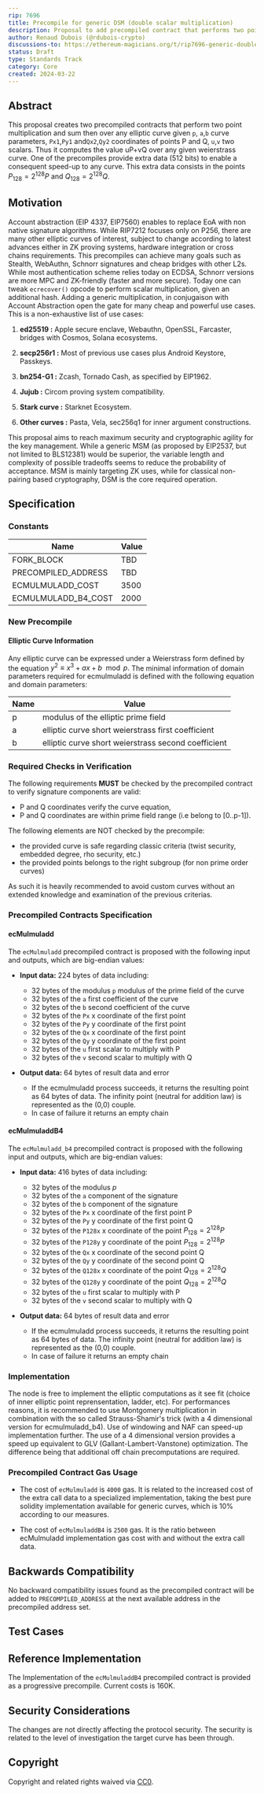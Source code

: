 ```yaml
---
rip: 7696
title: Precompile for generic DSM (double scalar multiplication)
description: Proposal to add precompiled contract that performs two point multiplication and an addition over any elliptic curve.
author: Renaud Dubois (@rdubois-crypto)
discussions-to: https://ethereum-magicians.org/t/rip7696-generic-double-scalar-multiplication-dsm-for-all-curves/19798
status: Draft
type: Standards Track
category: Core
created: 2024-03-22
---
```


## Abstract

This proposal creates two precompiled contracts that perform two point multiplication and sum then over any elliptic curve  given `p`, `a`,`b` curve parameters,   `Px1`,`Py1` and`Qx2`,`Qy2` coordinates of points  P and Q, `u`,`v` two scalars. Thus it computes the value uP+vQ over any given weierstrass curve. One of the precompiles provide extra data (512 bits) to enable a consequent speed-up to any curve. This extra data consists in the points $P_{128}=2^{128}P$ and $Q_{128}=2^{128}Q$.

## Motivation

Account abstraction (EIP 4337, EIP7560) enables to replace EoA with non native signature algorithms. While RIP7212 focuses only on P256, there are many other elliptic curves of interest, subject to change according to latest advances either in ZK proving systems, hardware integration or cross chains requirements. This precompiles can achieve many goals such as Stealth, WebAuthn, Schnorr signatures and cheap bridges with other L2s. While most authentication scheme relies today on ECDSA, Schnorr versions are more MPC and ZK-friendly (faster and more secure). Today one can  tweak `ecrecover()` opcode to perform scalar multiplication, given an additional hash. Adding a generic multiplication, in conjugaison with Account Abstraction open the gate for many cheap and powerful use cases. This is a non-exhaustive list of use cases:

1. **ed25519 :** Apple secure enclave,  Webauthn, OpenSSL, Farcaster, bridges with Cosmos, Solana ecosystems.

2. **secp256r1 :** Most of previous use cases plus Android Keystore, Passkeys.

3. **bn254-G1 :** Zcash, Tornado Cash, as specified by EIP1962.

4. **Jujub :** Circom proving system compatibility.

5. **Stark curve :** Starknet Ecosystem.

6. **Other curves :** Pasta, Vela, sec256q1 for inner argument constructions.

This proposal aims to reach maximum security and cryptographic agility for the key management.
While a generic MSM (as proposed by EIP2537, but not limited to BLS12381) would be superior, the variable length and complexity of possible tradeoffs seems to reduce the probability of acceptance. MSM is mainly targeting ZK uses, while for classical non-pairing based cryptography, DSM is the core required operation.

## Specification

### Constants

| Name                  | Value  |
|-----------------------|--------|
| FORK_BLOCK            |  TBD   |
| PRECOMPILED_ADDRESS   |  TBD   |
| ECMULMULADD_COST      |  3500  |
| ECMULMULADD_B4_COST   |  2000  |

### New Precompile

#### Elliptic Curve Information

Any elliptic curve can be expressed under a Weierstrass form defined by the equation $y^2 ≡ x^3 + ax + b \mod p.$ The minimal information of domain parameters required for ecmulmuladd is defined with the following equation and domain parameters:

|  Name  | Value                                                 |
|--------|-------------------------------------------------------|
|  p     |  modulus of the elliptic prime field                  |
|  a     |  elliptic curve short weierstrass first coefficient   |
|  b     |  elliptic curve short weierstrass second coefficient  |

### Required Checks in Verification

The following requirements **MUST** be checked by the precompiled contract to verify signature components are valid:

- P and Q coordinates verify the curve equation,
- P and Q coordinates are within prime field range (i.e belong to [0..p-1]).

The following elements are NOT checked by the precompile:

- the provided curve is safe regarding classic criteria (twist security, embedded degree, rho security, etc.)
- the provided points belongs to the right subgroup (for non prime order curves)

As such it is heavily recommended to avoid custom curves without an extended knowledge and examination of the previous criterias.

### Precompiled Contracts Specification

#### ecMulmuladd

The `ecMulmuladd` precompiled contract is proposed with the following input and outputs, which are big-endian values:

- **Input data:** 224 bytes of data including:
    - 32 bytes of the modulus `p` modulus of the prime field of the curve
    - 32 bytes of the `a` first coefficient of the curve
    - 32 bytes of the `b` second coefficient of the curve
    - 32 bytes of the `Px` x coordinate of the first point
    - 32 bytes of the `Py` y coordinate of the first point
    - 32 bytes of the `Qx` x coordinate of the first point
    - 32 bytes of the `Qy` y coordinate of the first point
    - 32 bytes of the `u` first scalar to multiply with P
    - 32 bytes of the `v` second scalar to multiply with Q

- **Output data:** 64 bytes of result data and error
    - If the ecmulmuladd process succeeds, it returns the resulting point as 64 bytes of data. The infinity point (neutral for addition law) is represented as the (0,0) couple.
    - In case of failure it returns an empty chain

#### ecMulmuladdB4

The `ecMulmuladd_b4` precompiled contract is proposed with the following input and outputs, which are big-endian values:

- **Input data:** 416 bytes of data including:
    - 32 bytes of the modulus $p$
    - 32 bytes of the `a` component of the signature
    - 32 bytes of the `b` component of the signature
    - 32 bytes of the `Px` x coordinate of the first point P
    - 32 bytes of the `Py` y coordinate of the first point Q
    - 32 bytes of the `P128x` x coordinate of the point $P_{128}=2^{128}P$  
    - 32 bytes of the `P128y` y coordinate of the point  $P_{128}=2^{128}P$  
    - 32 bytes of the `Qx` x coordinate of the second point Q
    - 32 bytes of the `Qy` y coordinate of the second point Q  
    - 32 bytes of the `Q128x` x coordinate of the point $Q_{128}=2^{128}Q$  
    - 32 bytes of the `Q128y` y coordinate of the point  $Q_{128}=2^{128}Q$  
    - 32 bytes of the `u` first scalar to multiply with P
    - 32 bytes of the `v` second scalar to multiply with Q

- **Output data:** 64 bytes of result data and error
    - If the ecmulmuladd process succeeds, it returns the resulting point as 64 bytes of data. The infinity point (neutral for addition law) is represented as the (0,0) couple.
    - In case of failure it returns an empty chain

### Implementation

The node is free to implement the elliptic computations as it see fit (choice of inner elliptic point reprensentation, ladder, etc). For performances reasons, it is recommended to use Montgomery multiplication in combination with the so called Strauss-Shamir's trick (with a 4 dimensional version for ecmulmuladd_b4). Use of windowing and NAF can speed-up implementation further. The use of a 4 dimensional version provides a speed up equivalent to GLV (Gallant-Lambert-Vanstone) optimization. The difference being that additional off chain precomputations are required.

### Precompiled Contract Gas Usage

- The cost of `ecMulmuladd` is `4000` gas. It is related to the increased cost of the extra call data to a specialized implementation, taking the best pure solidity implementation available for generic curves, which is 10% according to our measures.

- The cost of `ecMulmuladdB4` is `2500` gas. It is the ratio between ecMulmuladd implementation gas cost with and without the extra call data.

## Backwards Compatibility

No backward compatibility issues found as the precompiled contract will be added to `PRECOMPILED_ADDRESS` at the next available address in the precompiled address set.

## Test Cases

## Reference Implementation

The Implementation of the `ecMulmuladdB4` precompiled contract is provided as a progressive precompile. Current costs is 160K.

## Security Considerations

The changes are not directly affecting the protocol security. The security is related to the level of investigation the target curve has been through.

## Copyright

Copyright and related rights waived via [CC0](../LICENSE.md).
